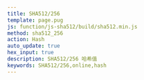 ```yaml
---
title: SHA512/256
template: page.pug
js: function/js-sha512/build/sha512.min.js
method: sha512_256
action: Hash
auto_update: true
hex_input: true
description: SHA512/256 哈希值
keywords: SHA512/256,online,hash
---
```

